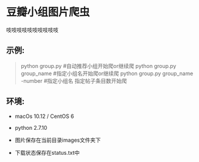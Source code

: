 # 豆瓣小组图片爬虫
吱吱吱吱吱吱吱吱吱吱 
## 示例:
>  python group.py #自动推荐小组开始爬or继续爬
>  python group.py group_name #指定小组名开始爬or继续爬
>  python group.py  group_name -number #指定小组名 指定帖子条目数开始爬
## 环境:
- macOs  10.12 / CentOS 6
- python 2.7.10

- 图片保存在当前目录images文件夹下
- 下载状态保存在status.txt中
